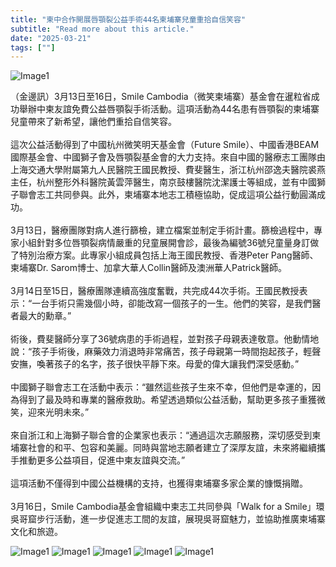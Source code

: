 ```yaml
---
title: "柬中合作開展唇顎裂公益手術44名柬埔寨兒童重拾自信笑容"
subtitle: "Read more about this article."
date: "2025-03-21"
tags: [""]
---
```


![Image1](/thumbnails/cleft-lip-surgery.jpg "new-year-reunion")

（金邊訊）3月13日至16日，Smile Cambodia（微笑柬埔寨）基金會在暹粒省成功舉辦中柬友誼免費公益唇顎裂手術活動。這項活動為44名患有唇顎裂的柬埔寨兒童帶來了新希望，讓他們重拾自信笑容。
<br/><br/>
這次公益活動得到了中國杭州微笑明天基金會（Future Smile）、中國香港BEAM國際基金會、中國獅子會及唇顎裂基金會的大力支持。來自中國的醫療志工團隊由上海交通大學附屬第九人民醫院王國民教授、費斐醫生，浙江杭州邵逸夫醫院裘燕主任，杭州整形外科醫院黃雲萍醫生，南京鼓樓醫院沈潔護士等組成，並有中國獅子聯會志工共同參與。此外，柬埔寨本地志工積極協助，促成這項公益行動圓滿成功。
<br/><br/>
3月13日，醫療團隊對病人進行篩檢，建立檔案並制定手術計畫。篩檢過程中，專家小組針對多位唇顎裂病情嚴重的兒童展開會診，最後為編號36號兒童量身訂做了特別治療方案。此專家小組成員包括上海王國民教授、香港Peter Pang醫師、柬埔寨Dr. Sarom博士、加拿大華人Collin醫師及澳洲華人Patrick醫師。
<br/><br/>
3月14日至15日，醫療團隊連續高強度奮戰，共完成44次手術。王國民教授表示：“一台手術只需幾個小時，卻能改寫一個孩子的一生。他們的笑容，是我們醫者最大的勳章。”
<br/><br/>
術後，費斐醫師分享了36號病患的手術過程，並對孩子母親表達敬意。他動情地說：“孩子手術後，麻藥效力消退時非常痛苦，孩子母親第一時間抱起孩子，輕聲安撫，喚著孩子的名字，孩子很快平靜下來。母愛的偉大讓我們深受感動。”
<br/><br/>
中國獅子聯會志工在活動中表示：“雖然這些孩子生來不幸，但他們是幸運的，因為得到了最及時和專業的醫療救助。希望透過類似公益活動，幫助更多孩子重獲微笑，迎來光明未來。”
<br/><br/>
來自浙江和上海獅子聯合會的企業家也表示：“通過這次志願服務，深切感受到柬埔寨社會的和平、包容和美麗。同時與當地志願者建立了深厚友誼，未來將繼續攜手推動更多公益項目，促進中柬友誼與交流。”
<br/><br/>
這項活動不僅得到中國公益機構的支持，也獲得柬埔寨多家企業的慷慨捐贈。
<br/><br/>
3月16日，Smile Cambodia基金會組織中柬志工共同參與「Walk for a Smile」環吳哥窟步行活動，進一步促進志工間的友誼，展現吳哥窟魅力，並協助推廣柬埔寨文化和旅遊。

![Image1](/images/cleft-lip-surgery/img1.jpg "new-year-reunion")
![Image1](/images/cleft-lip-surgery/img2.jpg "new-year-reunion")
![Image1](/images/cleft-lip-surgery/img3.jpg "new-year-reunion")
![Image1](/images/cleft-lip-surgery/img4.jpg "new-year-reunion")
![Image1](/images/cleft-lip-surgery/img5.jpg "new-year-reunion")

